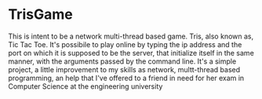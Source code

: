 # TrisGame

This is intent to be a network multi-thread based game. Tris, also known as, Tic Tac Toe.
It's possibile to play online by typing the ip address and the port on which it is supposed to be the server, that initialize itself in the same manner, with the arguments passed by the command line.
It's a simple project, a little improvement to my skills as network, multt-thread based programming, an help that I've offered to a friend in need for her exam in Computer Science at the engineering university
